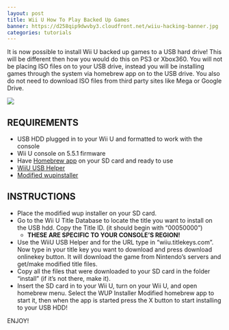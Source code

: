 ```yaml
---
layout: post
title: Wii U How To Play Backed Up Games
banner: https://d258qip9dwvby3.cloudfront.net/wiiu-hacking-banner.jpg
categories: tutorials
---
```


It is now possible to install Wii U backed up games to a USB hard drive! This will be different then how you would do this on PS3 or Xbox360. You will not be placing ISO files on to your USB drive, instead you will be installing games through the system via homebrew app on to the USB drive. You also do not need to download ISO files from third party sites like Mega or Google Drive.

<div class='video'>
<a href='https://www.youtube.com/watch?v=22j4dRYX-n8' title='Click here to watch the video!' target='_BLANK'><i class="svg-icon youtube"></i><div class="play"></div><img src="https://img.youtube.com/vi/22j4dRYX-n8/0.jpg" /></a>
</div>

## REQUIREMENTS
* USB HDD plugged in to your Wii U and formatted to work with the console
* Wii U console on 5.5.1 firmware
* Have [Homebrew app](https://gbatemp.net/threads/homebrew-launcher-for-wiiu.416905/) on your SD card and ready to use
* [WiiU USB Helper](https://gbatemp.net/threads/release-wii-u-usb-helper-a-small-eshop-for-windows.446565/)
* [Modified wupinstaller](https://gbatemp.net/threads/wupinstaller-y-mod-with-mulitple-install-folders.445907/)

## INSTRUCTIONS
* Place the modified wup installer on your SD card.
* Go to the Wii U Title Database to locate the title you want to install on the USB hdd. Copy the Title ID. (it should begin with “00050000”)
  - **THESE ARE SPECIFIC TO YOUR CONSOLE’S REGION!**
* Use the WiiU USB Helper and for the URL type in “wiiu.titlekeys.com”. Now type in your title key you want to download and press download onlinekey button. It will download the game from Nintendo’s servers and get/make modified title files.
* Copy all the files that were downloaded to your SD card in the folder “install” (if it’s not there, make it).
* Insert the SD card in to your Wii U, turn on your Wii U, and open homebrew menu. Select the WUP Installer Modified homebrew app to start it, then when the app is started press the X button to start installing to your USB HDD!

ENJOY!
